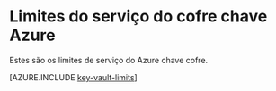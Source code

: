 <properties
   pageTitle="Limites de serviço do Azure cofre chave | Microsoft Azure"
   description="Saiba mais sobre os limites de serviço para Azure chave cofre."
   documentationCenter="dev-center-name"
   services="key-vault"  
   authors="cabailey"
   manager="mbaldwin"
   editor=""/>

<tags
   ms.service="key-vault"
   ms.devlang="na"
   ms.topic="article"
   ms.tgt_pltfrm="na"
   ms.workload="identity"
   ms.date="09/16/2016"
   ms.author="mbaldwin"/>

# <a name="azure-key-vault-service-limits"></a>Limites do serviço do cofre chave Azure

Estes são os limites de serviço do Azure chave cofre.

[AZURE.INCLUDE [key-vault-limits](../../includes/key-vault-limits.md)]
